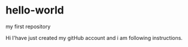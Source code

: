 # hello-world
my first repository

Hi I'have just created my gitHub account and i am following instructions.
